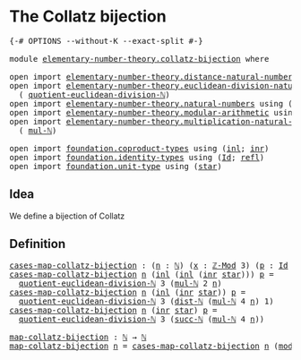 # The Collatz bijection

<pre class="Agda"><a id="34" class="Symbol">{-#</a> <a id="38" class="Keyword">OPTIONS</a> <a id="46" class="Pragma">--without-K</a> <a id="58" class="Pragma">--exact-split</a> <a id="72" class="Symbol">#-}</a>

<a id="77" class="Keyword">module</a> <a id="84" href="elementary-number-theory.collatz-bijection.html" class="Module">elementary-number-theory.collatz-bijection</a> <a id="127" class="Keyword">where</a>

<a id="134" class="Keyword">open</a> <a id="139" class="Keyword">import</a> <a id="146" href="elementary-number-theory.distance-natural-numbers.html" class="Module">elementary-number-theory.distance-natural-numbers</a> <a id="196" class="Keyword">using</a> <a id="202" class="Symbol">(</a><a id="203" href="elementary-number-theory.distance-natural-numbers.html#1308" class="Function">dist-ℕ</a><a id="209" class="Symbol">)</a>
<a id="211" class="Keyword">open</a> <a id="216" class="Keyword">import</a> <a id="223" href="elementary-number-theory.euclidean-division-natural-numbers.html" class="Module">elementary-number-theory.euclidean-division-natural-numbers</a> <a id="283" class="Keyword">using</a>
  <a id="291" class="Symbol">(</a> <a id="293" href="elementary-number-theory.euclidean-division-natural-numbers.html#2467" class="Function">quotient-euclidean-division-ℕ</a><a id="322" class="Symbol">)</a>
<a id="324" class="Keyword">open</a> <a id="329" class="Keyword">import</a> <a id="336" href="elementary-number-theory.natural-numbers.html" class="Module">elementary-number-theory.natural-numbers</a> <a id="377" class="Keyword">using</a> <a id="383" class="Symbol">(</a><a id="384" href="elementary-number-theory.natural-numbers.html#1438" class="Datatype">ℕ</a><a id="385" class="Symbol">;</a> <a id="387" href="elementary-number-theory.natural-numbers.html#1459" class="InductiveConstructor">zero-ℕ</a><a id="393" class="Symbol">;</a> <a id="395" href="elementary-number-theory.natural-numbers.html#1472" class="InductiveConstructor">succ-ℕ</a><a id="401" class="Symbol">)</a>
<a id="403" class="Keyword">open</a> <a id="408" class="Keyword">import</a> <a id="415" href="elementary-number-theory.modular-arithmetic.html" class="Module">elementary-number-theory.modular-arithmetic</a> <a id="459" class="Keyword">using</a> <a id="465" class="Symbol">(</a><a id="466" href="elementary-number-theory.modular-arithmetic.html#3446" class="Function">ℤ-Mod</a><a id="471" class="Symbol">;</a> <a id="473" href="elementary-number-theory.modular-arithmetic.html#13972" class="Function">mod-ℕ</a><a id="478" class="Symbol">)</a>
<a id="480" class="Keyword">open</a> <a id="485" class="Keyword">import</a> <a id="492" href="elementary-number-theory.multiplication-natural-numbers.html" class="Module">elementary-number-theory.multiplication-natural-numbers</a> <a id="548" class="Keyword">using</a>
  <a id="556" class="Symbol">(</a> <a id="558" href="elementary-number-theory.multiplication-natural-numbers.html#1176" class="Function">mul-ℕ</a><a id="563" class="Symbol">)</a>

<a id="566" class="Keyword">open</a> <a id="571" class="Keyword">import</a> <a id="578" href="foundation.coproduct-types.html" class="Module">foundation.coproduct-types</a> <a id="605" class="Keyword">using</a> <a id="611" class="Symbol">(</a><a id="612" href="foundation.coproduct-types.html#1239" class="InductiveConstructor">inl</a><a id="615" class="Symbol">;</a> <a id="617" href="foundation.coproduct-types.html#1262" class="InductiveConstructor">inr</a><a id="620" class="Symbol">)</a>
<a id="622" class="Keyword">open</a> <a id="627" class="Keyword">import</a> <a id="634" href="foundation.identity-types.html" class="Module">foundation.identity-types</a> <a id="660" class="Keyword">using</a> <a id="666" class="Symbol">(</a><a id="667" href="foundation-core.identity-types.html#641" class="Datatype">Id</a><a id="669" class="Symbol">;</a> <a id="671" href="foundation-core.identity-types.html#694" class="InductiveConstructor">refl</a><a id="675" class="Symbol">)</a>
<a id="677" class="Keyword">open</a> <a id="682" class="Keyword">import</a> <a id="689" href="foundation.unit-type.html" class="Module">foundation.unit-type</a> <a id="710" class="Keyword">using</a> <a id="716" class="Symbol">(</a><a id="717" href="foundation.unit-type.html#999" class="InductiveConstructor">star</a><a id="721" class="Symbol">)</a>
</pre>
## Idea

We define a bijection of Collatz

## Definition

<pre class="Agda"><a id="cases-map-collatz-bijection"></a><a id="794" href="elementary-number-theory.collatz-bijection.html#794" class="Function">cases-map-collatz-bijection</a> <a id="822" class="Symbol">:</a> <a id="824" class="Symbol">(</a><a id="825" href="elementary-number-theory.collatz-bijection.html#825" class="Bound">n</a> <a id="827" class="Symbol">:</a> <a id="829" href="elementary-number-theory.natural-numbers.html#1438" class="Datatype">ℕ</a><a id="830" class="Symbol">)</a> <a id="832" class="Symbol">(</a><a id="833" href="elementary-number-theory.collatz-bijection.html#833" class="Bound">x</a> <a id="835" class="Symbol">:</a> <a id="837" href="elementary-number-theory.modular-arithmetic.html#3446" class="Function">ℤ-Mod</a> <a id="843" class="Number">3</a><a id="844" class="Symbol">)</a> <a id="846" class="Symbol">(</a><a id="847" href="elementary-number-theory.collatz-bijection.html#847" class="Bound">p</a> <a id="849" class="Symbol">:</a> <a id="851" href="foundation-core.identity-types.html#641" class="Datatype">Id</a> <a id="854" class="Symbol">(</a><a id="855" href="elementary-number-theory.modular-arithmetic.html#13972" class="Function">mod-ℕ</a> <a id="861" class="Number">3</a> <a id="863" href="elementary-number-theory.collatz-bijection.html#825" class="Bound">n</a><a id="864" class="Symbol">)</a> <a id="866" href="elementary-number-theory.collatz-bijection.html#833" class="Bound">x</a><a id="867" class="Symbol">)</a> <a id="869" class="Symbol">→</a> <a id="871" href="elementary-number-theory.natural-numbers.html#1438" class="Datatype">ℕ</a>
<a id="873" href="elementary-number-theory.collatz-bijection.html#794" class="Function">cases-map-collatz-bijection</a> <a id="901" href="elementary-number-theory.collatz-bijection.html#901" class="Bound">n</a> <a id="903" class="Symbol">(</a><a id="904" href="foundation.coproduct-types.html#1239" class="InductiveConstructor">inl</a> <a id="908" class="Symbol">(</a><a id="909" href="foundation.coproduct-types.html#1239" class="InductiveConstructor">inl</a> <a id="913" class="Symbol">(</a><a id="914" href="foundation.coproduct-types.html#1262" class="InductiveConstructor">inr</a> <a id="918" href="foundation.unit-type.html#999" class="InductiveConstructor">star</a><a id="922" class="Symbol">)))</a> <a id="926" href="elementary-number-theory.collatz-bijection.html#926" class="Bound">p</a> <a id="928" class="Symbol">=</a>
  <a id="932" href="elementary-number-theory.euclidean-division-natural-numbers.html#2467" class="Function">quotient-euclidean-division-ℕ</a> <a id="962" class="Number">3</a> <a id="964" class="Symbol">(</a><a id="965" href="elementary-number-theory.multiplication-natural-numbers.html#1176" class="Function">mul-ℕ</a> <a id="971" class="Number">2</a> <a id="973" href="elementary-number-theory.collatz-bijection.html#901" class="Bound">n</a><a id="974" class="Symbol">)</a>
<a id="976" href="elementary-number-theory.collatz-bijection.html#794" class="Function">cases-map-collatz-bijection</a> <a id="1004" href="elementary-number-theory.collatz-bijection.html#1004" class="Bound">n</a> <a id="1006" class="Symbol">(</a><a id="1007" href="foundation.coproduct-types.html#1239" class="InductiveConstructor">inl</a> <a id="1011" class="Symbol">(</a><a id="1012" href="foundation.coproduct-types.html#1262" class="InductiveConstructor">inr</a> <a id="1016" href="foundation.unit-type.html#999" class="InductiveConstructor">star</a><a id="1020" class="Symbol">))</a> <a id="1023" href="elementary-number-theory.collatz-bijection.html#1023" class="Bound">p</a> <a id="1025" class="Symbol">=</a>
  <a id="1029" href="elementary-number-theory.euclidean-division-natural-numbers.html#2467" class="Function">quotient-euclidean-division-ℕ</a> <a id="1059" class="Number">3</a> <a id="1061" class="Symbol">(</a><a id="1062" href="elementary-number-theory.distance-natural-numbers.html#1308" class="Function">dist-ℕ</a> <a id="1069" class="Symbol">(</a><a id="1070" href="elementary-number-theory.multiplication-natural-numbers.html#1176" class="Function">mul-ℕ</a> <a id="1076" class="Number">4</a> <a id="1078" href="elementary-number-theory.collatz-bijection.html#1004" class="Bound">n</a><a id="1079" class="Symbol">)</a> <a id="1081" class="Number">1</a><a id="1082" class="Symbol">)</a>
<a id="1084" href="elementary-number-theory.collatz-bijection.html#794" class="Function">cases-map-collatz-bijection</a> <a id="1112" href="elementary-number-theory.collatz-bijection.html#1112" class="Bound">n</a> <a id="1114" class="Symbol">(</a><a id="1115" href="foundation.coproduct-types.html#1262" class="InductiveConstructor">inr</a> <a id="1119" href="foundation.unit-type.html#999" class="InductiveConstructor">star</a><a id="1123" class="Symbol">)</a> <a id="1125" href="elementary-number-theory.collatz-bijection.html#1125" class="Bound">p</a> <a id="1127" class="Symbol">=</a>
  <a id="1131" href="elementary-number-theory.euclidean-division-natural-numbers.html#2467" class="Function">quotient-euclidean-division-ℕ</a> <a id="1161" class="Number">3</a> <a id="1163" class="Symbol">(</a><a id="1164" href="elementary-number-theory.natural-numbers.html#1472" class="InductiveConstructor">succ-ℕ</a> <a id="1171" class="Symbol">(</a><a id="1172" href="elementary-number-theory.multiplication-natural-numbers.html#1176" class="Function">mul-ℕ</a> <a id="1178" class="Number">4</a> <a id="1180" href="elementary-number-theory.collatz-bijection.html#1112" class="Bound">n</a><a id="1181" class="Symbol">))</a>

<a id="map-collatz-bijection"></a><a id="1185" href="elementary-number-theory.collatz-bijection.html#1185" class="Function">map-collatz-bijection</a> <a id="1207" class="Symbol">:</a> <a id="1209" href="elementary-number-theory.natural-numbers.html#1438" class="Datatype">ℕ</a> <a id="1211" class="Symbol">→</a> <a id="1213" href="elementary-number-theory.natural-numbers.html#1438" class="Datatype">ℕ</a>
<a id="1215" href="elementary-number-theory.collatz-bijection.html#1185" class="Function">map-collatz-bijection</a> <a id="1237" href="elementary-number-theory.collatz-bijection.html#1237" class="Bound">n</a> <a id="1239" class="Symbol">=</a> <a id="1241" href="elementary-number-theory.collatz-bijection.html#794" class="Function">cases-map-collatz-bijection</a> <a id="1269" href="elementary-number-theory.collatz-bijection.html#1237" class="Bound">n</a> <a id="1271" class="Symbol">(</a><a id="1272" href="elementary-number-theory.modular-arithmetic.html#13972" class="Function">mod-ℕ</a> <a id="1278" class="Number">3</a> <a id="1280" href="elementary-number-theory.collatz-bijection.html#1237" class="Bound">n</a><a id="1281" class="Symbol">)</a> <a id="1283" href="foundation-core.identity-types.html#694" class="InductiveConstructor">refl</a>
</pre>